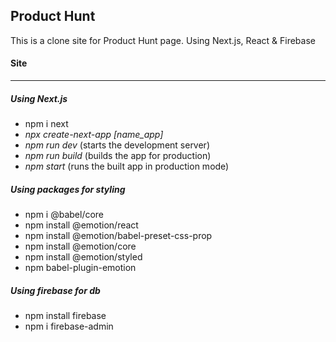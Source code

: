## Product Hunt 

This is a clone site for Product Hunt page. Using Next.js, React & Firebase

#### Site


---

##### Using Next.js
- npm i next
- *npx create-next-app [name_app]*
- *npm run dev* (starts the development server)
- *npm run build* (builds the app for production)
- *npm start* (runs the built app in production mode)

##### Using packages for styling
- npm i @babel/core
- npm install @emotion/react
- npm install @emotion/babel-preset-css-prop
- npm install @emotion/core
- npm install @emotion/styled
- npm babel-plugin-emotion

##### Using firebase for db
- npm install firebase
- npm i firebase-admin
